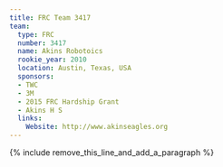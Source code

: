```yaml
---
title: FRC Team 3417
team:
  type: FRC
  number: 3417
  name: Akins Robotoics
  rookie_year: 2010
  location: Austin, Texas, USA
  sponsors:
  - TWC
  - 3M
  - 2015 FRC Hardship Grant
  - Akins H S
  links:
    Website: http://www.akinseagles.org
---
```


{% include remove_this_line_and_add_a_paragraph %}